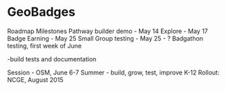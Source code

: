 GeoBadges
=========

Roadmap Milestones
Pathway builder demo - May 14
Explore - May 17
Badge Earning - May 25
Small Group testing - May 25 - ?
Badgathon testing, first week of June

-build tests and documentation

Session - OSM, June 6-7
Summer - build, grow, test, improve
K-12 Rollout: NCGE, August 2015


